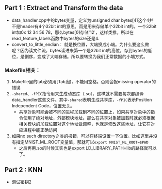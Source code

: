 ## Part 1 : Extract and Transform the data

- data_handler.cpp中的bytes变量，定义为unsigned char bytes[4]这个4并不是header有4个32bit int的意思，而是用来存储单个32bit int的。一个32bit int如0x 12 34 56 78，那么bytes[0]存储'12'，这样类推。所以在read_feature_labels函数中bytes的size还是4.
- convert_to_little_endian： 就是换位置，大端换成小端。为什么要这么做呢？因为读文件流，bytes读进来第一个是32bit int的高位，存到bytes的低位，是倒序，变成了大端存储。所以要转换为我们正常数据的小端方式。


### Makefile相关：
1. Makefile里的tab必须用[Tab]键，不能用空格。否则会报missing operator的错误
2. `-shared`、`-fPIC`指令用来生成动态库（.so），这样就不需要每次都编译data_handler这些文件。其中`-shared`表明生成共享库，`-fPIC`表示Position Independent Code，位置无关。
    - 共享对象可能会被不同的进程加载到不同的位置上，如果共享对象中的指令使用了绝对地址，外部模块地址，那么在共享对象被加载时就必须根据相关模块的加载位置对这个地址做调整，也就是修改这些地址，让它在对应进程中能正确访问
3. 如果no such directory之类的报错，可以在终端设置一下位置。比如这里并没有指定MNIST_ML_ROOT变量值，那就可以`export MNIST_ML_ROOT=$PWD`
    - 之后再用.so的时候其实也是export LD_LIBRARY_PATH=lib的路径就可以了。


## Part 2 : KNN

- 测试密钥2
